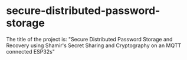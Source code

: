 # secure-distributed-password-storage

The title of the project is: "Secure Distributed Password Storage and Recovery using Shamir's Secret Sharing and Cryptography on an MQTT connected ESP32s"
